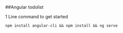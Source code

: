 ##Angular todolist

1 Line command to get started

```
npm install angular-cli && npm install && ng serve
```
